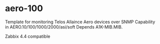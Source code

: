 # aero-100
Template for monitoring Telos Allaince Aero devices over SNMP Capability in AERO.10/100/1000/2000/asi/soft&#13;
Depends A1K-MIB.MIB.

Zabbix 4.4 compatible
